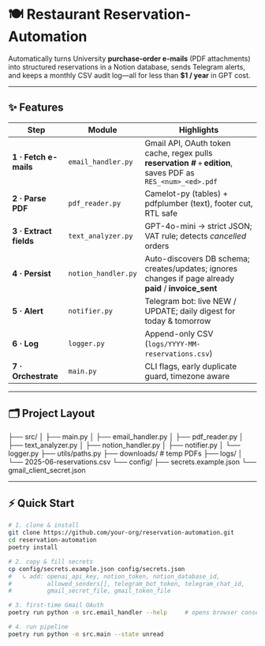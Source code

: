 # 🍽️ Restaurant Reservation-Automation

Automatically turns University **purchase-order e-mails** (PDF
attachments) into structured reservations in a Notion database, sends Telegram
alerts, and keeps a monthly CSV audit log—all for less than **$1 / year** in
GPT cost.

---

## ✨ Features

| Step | Module | Highlights |
|------|--------|------------|
| **1 · Fetch e-mails** | `email_handler.py` | Gmail API, OAuth token cache, regex pulls **reservation #** + **edition**, saves PDF as `RES_<num>_<ed>.pdf` |
| **2 · Parse PDF** | `pdf_reader.py` | Camelot-py (tables) + pdfplumber (text), footer cut, RTL safe |
| **3 · Extract fields** | `text_analyzer.py` | GPT-4o-mini → strict JSON; VAT rule; detects *cancelled* orders |
| **4 · Persist** | `notion_handler.py` | Auto-discovers DB schema; creates/updates; ignores changes if page already **paid** / **invoice_sent** |
| **5 · Alert** | `notifier.py` | Telegram bot: live NEW / UPDATE; daily digest for today & tomorrow |
| **6 · Log** | `logger.py` | Append-only CSV (`logs/YYYY-MM-reservations.csv`) |
| **7 · Orchestrate** | `main.py` | CLI flags, early duplicate guard, timezone aware |

---

## 🗂️ Project Layout

├── src/
│ ├── main.py
│ ├── email_handler.py
│ ├── pdf_reader.py
│ ├── text_analyzer.py
│ ├── notion_handler.py
│ ├── notifier.py
│ └── logger.py
├── utils/paths.py
├── downloads/ # temp PDFs
├── logs/
│ └── 2025-06-reservations.csv
└── config/
├── secrets.example.json
└── gmail_client_secret.json


---

## ⚡ Quick Start

```bash
# 1. clone & install
git clone https://github.com/your-org/reservation-automation.git
cd reservation-automation
poetry install

# 2. copy & fill secrets
cp config/secrets.example.json config/secrets.json
#   ↳ add: openai_api_key, notion_token, notion_database_id,
#          allowed_senders[], telegram_bot_token, telegram_chat_id,
#          gmail_secret_file, gmail_token_file

# 3. first-time Gmail OAuth
poetry run python -m src.email_handler --help     # opens browser consent

# 4. run pipeline
poetry run python -m src.main --state unread
